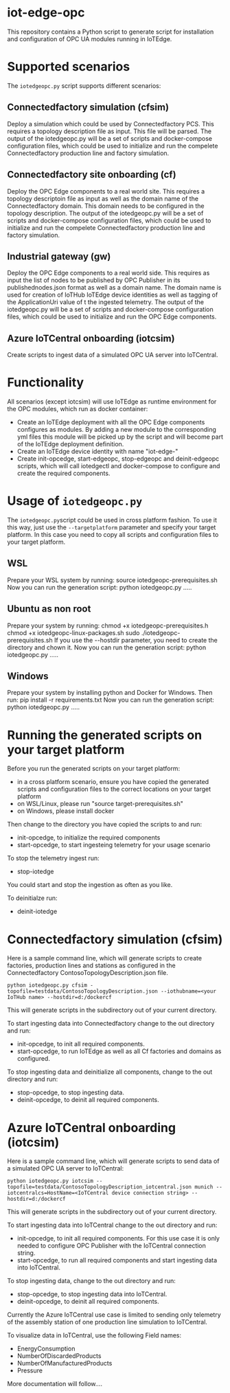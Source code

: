 # iot-edge-opc

This repository contains a Python script to generate script for installation and configuration of OPC UA modules running in IoTEdge.

# Supported scenarios
The `iotedgeopc.py` script supports different scenarios:

## Connectedfactory simulation (cfsim)
Deploy a simulation which could be used by Connectedfactory PCS. This requires a topology description file as input. This file will be parsed. The output of the iotedgeopc.py will be a set of scripts and docker-compose configuration files, which could be used to initialize and run the compelete Connectedfactory production line and factory simulation.

##  Connectedfactory site onboarding (cf)
Deploy the OPC Edge components to a real world site. This requires a topology descriptoin file as input as well as the domain name of the Connectedfactory domain. This domain needs to be configured in the topology description. The output of the iotedgeopc.py will be a set of scripts and docker-compose configuration files, which could be used to initialize and run the compelete Connectedfactory production line and factory simulation.

## Industrial gateway (gw)
Deploy the OPC Edge components to a real world side. This requires as input the list of nodes to be published by OPC Publisher in its publishednodes.json format as well as a domain name. The domain name is used for creation of IoTHub IoTEdge device identities as well as tagging of the ApplicationUri value of t the ingested telemetry. The output of the iotedgeopc.py will be a set of scripts and docker-compose configuration files, which could be used to initialize and run the OPC Edge components.

## Azure IoTCentral onboarding (iotcsim)
Create scripts to ingest data of a simulated OPC UA server into IoTCentral.


# Functionality
All scenarios (except iotcsim) will use IoTEdge as runtime environment for the OPC modules, which run as docker container:
- Create an IoTEdge deployment with all the OPC Edge components configures as modules. By adding a new module to the corresponding yml files this module will be picked up by the script and will become part of the IoTEdge deployment definition.
- Create an IoTEdge device identity with name "iot-edge-<domain>"
- Create init-opcedge, start-edgeopc, stop-edgeopc and deinit-edgeopc scripts, which will call iotedgectl and docker-compose to configure and create the required components.

# Usage of `iotedgeopc.py`
The `iotedgeopc.py`script could be used in cross platform fashion. To use it this way, just use the `--targetplatform` parameter and specify your target platform. In this case you need to copy all scripts and configuration files to your target platform.

## WSL
Prepare your WSL system by running:
    source iotedgeopc-prerequisites.sh
Now you can run the generation script:
python iotedgeopc.py .....

## Ubuntu as non root
Prepare your system by running:
    chmod +x iotedgeopc-prerequisites.h
    chmod +x iotedgeopc-linux-packages.sh
    sudo ./iotedgeopc-prerequisites.sh
If you use the --hostdir parameter, you need to create the directory and chown it.
Now you can run the generation script:
python iotedgeopc.py .....

## Windows
Prepare your system by installing python and Docker for Windows. Then run:
    pip install -r requirements.txt
Now you can run the generation script:
python iotedgeopc.py .....

# Running the generated scripts on your target platform
Before you run the generated scripts on your target platform:
- in a cross platform scenario, ensure you have copied the generated scripts and configuration files to the correct locations on your target platform
- on WSL/Linux, please run "source target-prerequisites.sh"
- on Windows, please install docker

Then change to the directory you have copied the scripts to and run:
- init-opcedge, to initialize the required components
- start-opcedge, to start ingesteing telemetry for your usage scenario

To stop the telemetry ingest run:
- stop-iotedge

You could start and stop the ingestion as often as you like.

To deinitialze run:
- deinit-iotedge

# Connectedfactory simulation (cfsim)

Here is a sample command line, which will generate scripts to create factories, production lines and stations as configured in the Connectedfactory ContosoTopologyDescription.json file.

    python iotedgeopc.py cfsim -topofile=testdata/ContosoTopologyDescription.json --iothubname=<your IoTHub name> --hostdir=d:/dockercf 

This will generate scripts in the subdirectory out of your current directory.

To start ingesting data into Connectedfactory change to
 the out directory and run:
- init-opcedge, to init all required components.
- start-opcedge, to run IoTEdge as well as all Cf factories and domains as configured.

To stop ingesting data and deinitialize all components, change to the out directory and run:
- stop-opcedge, to stop ingesting data.
- deinit-opcedge, to deinit all required components.

# Azure IoTCentral onboarding (iotcsim)

Here is a sample command line, which will generate scripts to send data of a simulated OPC UA server to IoTCentral:

    python iotedgeopc.py iotcsim --topofile=testdata/ContosoTopologyDescription_iotcentral.json munich --iotcentralcs=HostName=<IoTCentral device connection string> --hostdir=d:/dockercf 

This will generate scripts in the subdirectory out of your current directory. 

To start ingesting data into IoTCentral change to the out directory and run:
- init-opcedge, to init all required components. For this use case it is only needed to configure OPC Publisher with the IoTCentral connection string.
- start-opcedge, to run all required components and start ingesting data into IoTCentral.

To stop ingesting data, change to the out directory and run:
- stop-opcedge, to stop ingesting data into IoTCentral.
- deinit-opcedge, to deinit all required components.

Currently the Azure IoTCentral use case is limited to sending only telemetry of the assembly station of one production line simulation to IoTCentral.

To visualize data in IoTCentral, use the following Field names:
- EnergyConsumption
- NumberOfDiscardedProducts
- NumberOfManufacturedProducts
- Pressure




More documentation will follow....


